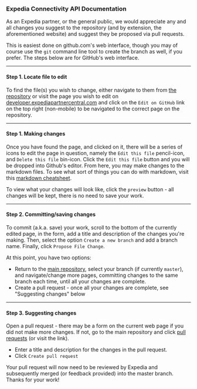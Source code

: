 ### Expedia Connectivity API Documentation

As an Expedia partner, or the general public, we would appreciate any and all changes you suggest to the repository (and by extension, the aforementioned website) and suggest they be proposed via pull requests.

This is easiest done on github.com's web interface, though you may of course use the `git` command line tool to create the branch as well, if you prefer.  The steps below are for GitHub's web interface.

---

#### Step 1. Locate file to edit

To find the file(s) you wish to change, either navigate to them from [the repository](https://github.com/ExpediaInc/ConnectivityContent) or visit the page you wish to edit on [developer.expediapartnercentral.com](https://developer.expediapartnercentral.com) and click on the `Edit on GitHub` link on the top right (non-mobile) to be navigated to the correct page on the repository.

---

#### Step 1. Making changes

Once you have found the page, and clicked on it, there will be a series of icons to edit the page in question, namely the `Edit this file` pencil-icon, and `Delete this file` bin-icon.  Click the `Edit this file` button and you will be dropped into Github's editor.  From here, you may make changes to the markdown files.  To see what sort of things you can do with markdown, visit this [markdown cheatsheet](https://github.com/adam-p/markdown-here/wiki/Markdown-Cheatsheet).

To view what your changes will look like, click the `preview` button - all changes will be kept, there is no need to save your work.

---

#### Step 2. Committing/saving changes

To commit (a.k.a. save) your work, scroll to the bottom of the currently edited page, in the form, add a title and description of the changes you're making.  Then, select the option `Create a new branch` and add a branch name.  Finally, click `Propose File Change`.

At this point, you have two options:
* Return to the [main repository](https://github.com/ExpediaInc/ConnectivityContent), select your branch (if currently `master`), and navigate/change more pages, committing changes to the same branch each time, until all your changes are complete.
* Create a pull request - once all your changes are complete, see "Suggesting changes" below

---

#### Step 3. Suggesting changes

Open a pull request - there may be a form on the current web page if you did not make more changes.  If not, go to the main repository and click [pull requests](https://github.com/ExpediaInc/ConnectivityContent/pulls) (or visit the link).
* Enter a title and description for the changes in the pull request.
* Click `Create pull request`

Your pull request will now need to be reviewed by Expedia and subsequently merged (or feedback provided) into the master branch.  Thanks for your work!
